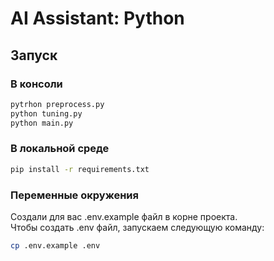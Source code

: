 # AI Assistant: Python

## Запуск

### В консоли

```bash
pytrhon preprocess.py
python tuning.py
python main.py

```

### В локальной среде

```bash
pip install -r requirements.txt
```

### Переменные окружения

Создали для вас .env.example файл в корне проекта. \
Чтобы создать .env файл, запускаем следующую команду:

```bash
cp .env.example .env
